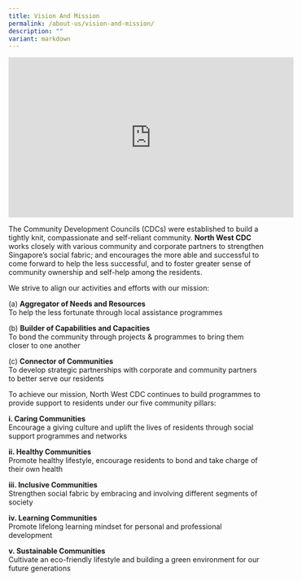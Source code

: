 ```yaml
---
title: Vision And Mission
permalink: /about-us/vision-and-mission/
description: ""
variant: markdown
---
```

<iframe width="560" height="315" src="https://www.youtube.com/embed/ME1m9REoi54" title="YouTube video player" frameborder="0" allow="accelerometer; autoplay; clipboard-write; encrypted-media; gyroscope; picture-in-picture" allowfullscreen=""></iframe>

The Community Development Councils (CDCs) were established to build a tightly knit, compassionate and self-reliant community. **North West CDC** works closely with various community and corporate partners to strengthen Singapore’s social fabric; and encourages the more able and successful to come forward to help the less successful, and to foster greater sense of community ownership and self-help among the residents.

We strive to align our activities and efforts with our mission:

(a) **Aggregator of Needs and Resources**<br>
To help the less fortunate through local assistance programmes

(b) **Builder of Capabilities and Capacities**<br>
To bond the community through projects &amp; programmes to bring them closer to one another

(c) **Connector of Communities**<br>
To develop strategic partnerships with corporate and community partners to better serve our residents

To achieve our mission, North West CDC continues to build programmes to provide support to residents under our five community pillars:

**i. Caring Communities**<br>
Encourage a giving culture and uplift the lives of residents through social support programmes and networks

**ii. Healthy Communities**<br>
Promote healthy lifestyle, encourage residents to bond and take charge of their own health

**iii. Inclusive Communities**<br>
Strengthen social fabric by embracing and involving different segments of society

**iv. Learning Communities**<br>
Promote lifelong learning mindset for personal and professional development

**v. Sustainable Communities**<br>
Cultivate an eco-friendly lifestyle and building a green environment for our future generations